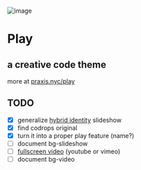 ![image](https://praxis.nyc/images/logo-big.svg)

#  Play 
## a creative code theme 

more at [praxis.nyc/play](https://praxis.nyc/play)


## TODO

- [x] generalize [hybrid identity](https://hybrididentity.nyc/summer-solstice/) slideshow
- [x] find codrops original
- [x] turn it into a proper play feature (name?)
- [ ] document bg-slideshow
- [ ] [fullscreen video](https://codepen.io/JenyaNem/pen/abveJgp) (youtube or vimeo)
- [ ] document bg-video
